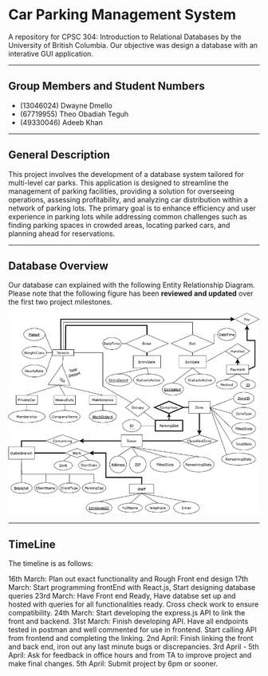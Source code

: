 # Car Parking Management System

A repository for CPSC 304: Introduction to Relational Databases by the University of British Columbia. Our objective was design a database with an interative GUI application.

---

## Group Members and Student Numbers

- (13046024) Dwayne Dmello
- (67719955) Theo Obadiah Teguh
- (49330046) Adeeb Khan

---

## General Description

This project involves the development of a database system tailored for multi-level car parks. This application is designed to streamline the management of parking facilities, providing a solution for overseeing operations, assessing profitability, and analyzing car distribution within a network of parking lots. The primary goal is to enhance efficiency and user experience in parking lots while addressing common challenges such as finding parking spaces in crowded areas, locating parked cars, and planning ahead for reservations.

---

## Database Overview

Our database can explained with the following Entity Relationship Diagram. Please note that the following figure has been **reviewed and updated** over the first two project milestones.

![Project_ERD](./Figures/ERD.drawio.png)

---

## TimeLine

The timeline is as follows:

16th March: Plan out exact functionality and Rough Front end design
17th March: Start programming frontEnd with React.js, Start designing database queries
23rd March: Have Front end Ready, Have databse set up and hosted with queries for all functionalities ready. Cross check work to ensure compatibility.
24th March: Start developing the express.js API to link the front and backend.
31st March: Finish developing API. Have all endpoints tested in postman and well commented for use in frontend. Start calling API from frontend and completing the linking.
2nd April: Finish linking the front and back end, iron out any last minute bugs or discrepancies.
3rd April - 5th April: Ask for feedback in office hours and from TA to improve project and make final changes.
5th April: Submit project by 6pm or sooner.
